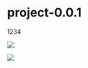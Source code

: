 # project-0.0.1
1234

<a href="https://codeclimate.com/github/acsHoes0-0-1/project-0.0.1/maintainability"><img src="https://api.codeclimate.com/v1/badges/eda88e3213b6157f4ac5/maintainability" /></a>

 <a href="https://codeclimate.com/github/acsHoes0-0-1/project-0.0.1/test_coverage"><img src="https://api.codeclimate.com/v1/badges/eda88e3213b6157f4ac5/test_coverage" /></a>
